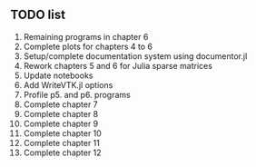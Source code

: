## TODO list

1. Remaining programs in chapter 6
1. Complete plots for chapters 4 to 6
1. Setup/complete documentation system using documentor.jl
1. Rework chapters 5 and 6 for Julia sparse matrices
1. Update notebooks
1. Add WriteVTK.jl options
1. Profile p5. and p6. programs
1. Complete chapter 7
1. Complete chapter 8
1. Complete chapter 9
1. Complete chapter 10
1. Complete chapter 11
1. Complete chapter 12

